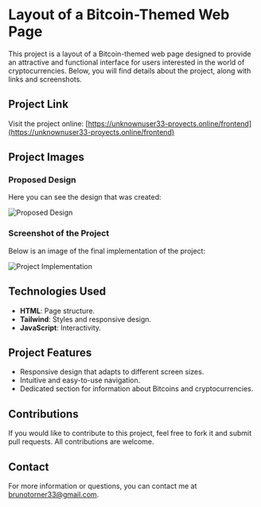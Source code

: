 # Layout of a Bitcoin-Themed Web Page

This project is a layout of a Bitcoin-themed web page designed to provide an attractive and functional interface for users interested in the world of cryptocurrencies. Below, you will find details about the project, along with links and screenshots.

## Project Link

Visit the project online: [https://unknownuser33-proyects.online/frontend](https://unknownuser33-proyects.online/frontend)

## Project Images

### Proposed Design
Here you can see the design that was created:

![Proposed Design](https://github.com/user-attachments/assets/47429270-8a86-42f8-9860-643225b3c18e)

### Screenshot of the Project
Below is an image of the final implementation of the project:

![Project Implementation](https://github.com/user-attachments/assets/de9459e8-ed28-480d-8b3c-7ec8c41cf4d7)

## Technologies Used

- **HTML**: Page structure.
- **Tailwind**: Styles and responsive design.
- **JavaScript**: Interactivity.

## Project Features

- Responsive design that adapts to different screen sizes.
- Intuitive and easy-to-use navigation.
- Dedicated section for information about Bitcoins and cryptocurrencies.

## Contributions

If you would like to contribute to this project, feel free to fork it and submit pull requests. All contributions are welcome.

## Contact

For more information or questions, you can contact me at [brunotorner33@gmail.com](https://github.com/unknownuser33).
